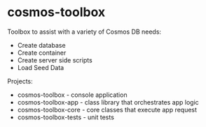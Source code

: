 # cosmos-toolbox

Toolbox to assist with a variety of Cosmos DB needs:

* Create database
* Create container
* Create server side scripts
* Load Seed Data

Projects:

* cosmos-toolbox - console application
* cosmos-toolbox-app - class library that orchestrates app logic
* cosmos-toolbox-core - core classes that execute app request
* cosmos-toolbox-tests - unit tests
